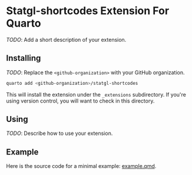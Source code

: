# Statgl-shortcodes Extension For Quarto

_TODO_: Add a short description of your extension.

## Installing

_TODO_: Replace the `<github-organization>` with your GitHub organization.

```bash
quarto add <github-organization>/statgl-shortcodes
```

This will install the extension under the `_extensions` subdirectory.
If you're using version control, you will want to check in this directory.

## Using

_TODO_: Describe how to use your extension.

## Example

Here is the source code for a minimal example: [example.qmd](example.qmd).

